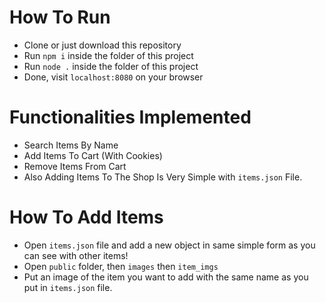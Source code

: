 # How To Run
 - Clone or just download this repository
 - Run `npm i` inside the folder of this project
 - Run `node .` inside the folder of this project
 - Done, visit `localhost:8080` on your browser

# Functionalities Implemented
 - Search Items By Name
 - Add Items To Cart (With Cookies)
 - Remove Items From Cart
 - Also Adding Items To The Shop Is Very Simple with `items.json` File.

# How To Add Items
 - Open `items.json` file and add a new object in same simple form as you can see with other items!
 - Open `public` folder, then `images` then `item_imgs`
 - Put an image of the item you want to add with the same name as you put in `items.json` file.